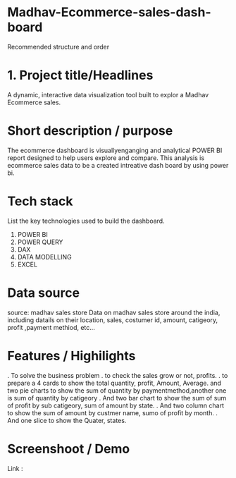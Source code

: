 # Madhav-Ecommerce-sales-dash-board
Recommended structure and order

# 1.  Project title/Headlines
A dynamic, interactive data visualization tool built to explor a Madhav Ecommerce sales.

# Short description / purpose
The ecommerce dashboard is visuallyenganging and analytical POWER BI report designed to help users explore and compare.
This analysis is ecommerce sales data to be a created intreative dash board by using power bi.

# Tech stack
List the key technologies used to build the dashboard.
1. POWER BI
2. POWER QUERY
3. DAX
4. DATA MODELLING
5. EXCEL

# Data source
source: madhav sales store
Data on madhav sales store around the india, including datails on their location, sales, costumer id, amount, catigeory, profit ,payment methiod, etc...

# Features / Highilights
. To solve the business problem
. to check the sales grow or not, profits.
. to prepare a 4 cards to show the total quantity, profit, Amount, Average. and two pie charts to show the sum of quantity by paymentmethod,another one is sum of quantity by catigeory 
. And two bar chart to show the sum of sum of profit by sub catigeory, sum of amount by state.
. And two column chart to show the sum of amount by custmer name, sumo of profit by month.
. And one slice to show the Quater, states.

# Screenshoot / Demo
Link :
